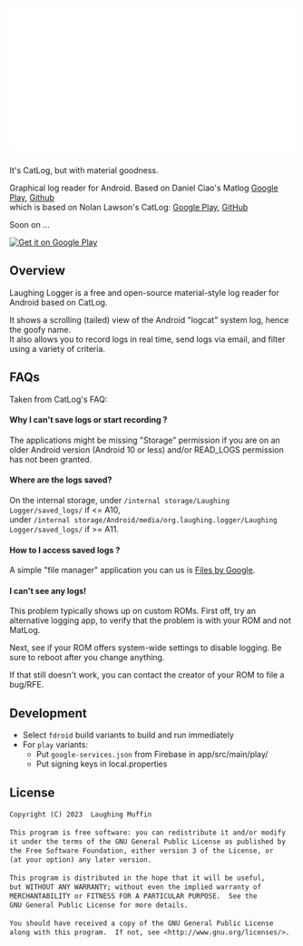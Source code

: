![Icon](./app/src/main/res/drawable/logo_01_nobg_2k.png)
=========
It's CatLog, but with material goodness.

Graphical log reader for Android.
Based on Daniel Ciao's
Matlog [Google Play](https://play.google.com/store/apps/details?id=com.pluscubed.matlog),
[Github](https://github.com/pluscubed/matlog) <br> which is based on Nolan Lawson's
CatLog: [Google Play][1], [GitHub][2]

Soon on ...

[<img src="https://play.google.com/intl/en_us/badges/images/generic/en_badge_web_generic.png" alt="Get it on Google Play" height="90">](https://play.google.com/store/apps/details?id=org.laughing.logger)

Overview
---------
Laughing Logger is a free and open-source material-style log reader for Android based on CatLog.

It shows a scrolling (tailed) view of the Android "logcat" system log,
hence the goofy name. <br> It also allows you to record logs in real time, send logs via email,
and filter using a variety of criteria.

FAQs
-------------
Taken from CatLog's FAQ:

#### Why I can't save logs or start recording ?

The applications might be missing "Storage" permission if you are on an older Android version (Android 10 or less)
and/or READ_LOGS permission has not been granted.

#### Where are the logs saved?

On the internal storage, under ```/internal storage/Laughing Logger/saved_logs/``` if <= A10, <br>
under ```/internal storage/Android/media/org.laughing.logger/Laughing Logger/saved_logs/``` if >= A11.

#### How to I access saved logs ?

A simple "file manager" application you can us is [Files by Google](https://play.google.com/store/apps/details?id=com.google.android.apps.nbu.files).

#### I can't see any logs!

This problem typically shows up on custom ROMs. First off, try an alternative logging app, to verify
that the problem is with your ROM and not MatLog.

Next, see if your ROM offers system-wide settings to disable logging. Be sure to reboot after you
change anything.

If that still doesn't work, you can contact the creator of your ROM to file a bug/RFE.

Development
-------------

- Select `fdroid` build variants to build and run immediately
- For `play` variants:
    - Put `google-services.json` from Firebase in app/src/main/play/
    - Put signing keys in local.properties

License
---------

```
Copyright (C) 2023  Laughing Muffin

This program is free software: you can redistribute it and/or modify
it under the terms of the GNU General Public License as published by
the Free Software Foundation, either version 3 of the License, or
(at your option) any later version.

This program is distributed in the hope that it will be useful,
but WITHOUT ANY WARRANTY; without even the implied warranty of
MERCHANTABILITY or FITNESS FOR A PARTICULAR PURPOSE.  See the
GNU General Public License for more details.

You should have received a copy of the GNU General Public License
along with this program.  If not, see <http://www.gnu.org/licenses/>.

```

[1]: https://play.google.com/store/apps/details?id=com.nolanlawson.logcat

[2]: https://github.com/nolanlawson/Catlog

[3]: https://plus.google.com/u/0/communities/108705871773878445106
